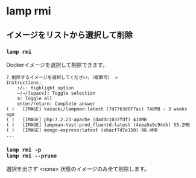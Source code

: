 
# lamp rmi

## イメージをリストから選択して削除

### `lamp rmi`

Dockerイメージを選択して削除できます。

```
? 削除するイメージを選択してください。（複数可） »  
Instructions:
    ↑/↓: Highlight option
    ←/→/[space]: Toggle selection
    a: Toggle all
    enter/return: Complete answer
( )   [IMAGE] kazaoki/lampman:latest (7d77b3d8f7ac) 748MB - 3 weeks ago
( )   [IMAGE] php:7.2.23-apache (daddc1037fdf) 410MB
( )   [IMAGE] lampman-test-prod_fluentd:latest (4eea5e9c94db) 55.2MB
( )   [IMAGE] mongo-express:latest (abacf7d7e150) 98.4MB
...
```


### `lamp rmi -p`<br>`lamp rmi --prune`

選択を出さず &lt;none&gt; 状態のイメージのみ全て削除します。
